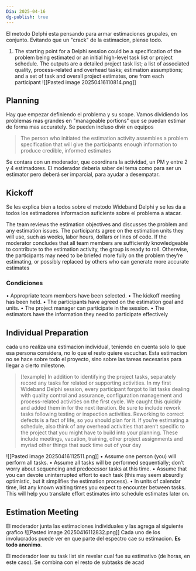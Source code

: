```yaml
---
Dia: 2025-04-16
dg-publish: true
---
```

 El metodo Delphi esta pensando para armar estimaciones grupales, en conjunto. Evitando que un "crack" de la estimacion, piense todo.

1. The starting point for a Delphi session could be a specification of the problem being estimated or an initial high-level task list or project schedule. The outputs are a detailed project task list; a list of associated quality, process-related and overhead tasks; estimation assumptions; and a set of task and overall project estimates, one from each participant
![[Pasted image 20250416110814.png]]
## Planning 
Hay que empezar definiendo el problema y su scope. Vamos dividiendo los problemas mas grandes en "manageable portions" que se puedan estimar de forma mas accurately.  Se pueden incluso divir en equipos 
>The person who initiated the estimation activity assembles a problem specification that will give the participants enough information to produce credible, informed estimates

Se contara con un moderador, que coordinara la actividad, un PM y entre 2 y 4 estimadores. El moderador deberia saber del tema como para ser un estimator pero deberá ser imparcial, para ayudar a desempatar. 


## Kickoff
Se les explica bien a todos sobre el metodo Wideband Delphi y se les da a todos los estimadores informacion suficiente sobre el problema a atacar.

The team reviews the estimation objectives and discusses the problem and any estimation issues. The participants agree on the estimation units they will use, such as weeks, labor hours, dollars or lines of code. If the moderator concludes that all team members are sufficiently knowledgeable to contribute to the estimation activity, the group is ready to roll. Otherwise, the participants may need to be briefed more fully on the problem they’re estimating, or possibly replaced by others who can generate more accurate estimates

### Condiciones 
 • Appropriate team members have been selected.
 • The kickoff meeting has been held.
 • The participants have agreed on the estimation goal and units.
 • The project manager can participate in the session.
 • The estimators have the information they need to participate effectively

## Individual Preparation
cada uno realiza una estimacion individual, teniendo en cuenta solo lo que esa persona considera, no lo que el resto quiere escuchar. Esta estimacion no se hace sobre todo el proyecto, sino sobre las tareas necesarias para llegar a cierto milestone. 

>[!example] In addition to identifying the project tasks, separately record any tasks for related or supporting activities. In my first Wideband Delphi session, every participant forgot to list tasks dealing with quality control and assurance, configuration management and process-related activities on the first cycle. We caught this quickly and added them in for the next iteration. Be sure to include rework tasks following testing or inspection activities. Reworking to correct defects is a fact of life, so you should plan for it. If you’re estimating a schedule, also think of any overhead activities that aren’t specific to the project that you might have to build into your planning. These include meetings, vacation, training, other project assignments and myriad other things that suck time out of your day


![[Pasted image 20250416112511.png]]
• Assume one person (you) will perform all tasks.
 • Assume all tasks will be performed sequentially; don’t worry about sequencing and
 predecessor tasks at this time.
 • Assume that you can devote uninterrupted effort to each task (this may seem absurdly
 optimistic, but it simplifies the estimation process).
 • In units of calendar time, list any known waiting times you expect to encounter
 between tasks. This will help you translate effort estimates into schedule estimates
 later on.
## Estimation Meeting

El moderador junta las estimaciones individuales y las agrega al siguiente grafico
![[Pasted image 20250416112832.png]]
Cada uno de los involucrados puede ver en que parte del espectro cae su estimacion. **Es todo anonimo**.

El moderador leer su task list sin revelar cual fue su estimativo (de horas, en este caso). Se combina con el resto de subtasks de acad